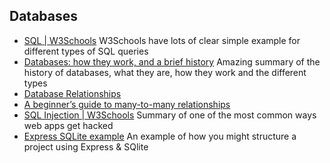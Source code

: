 ## Databases

- [SQL | W3Schools](https://www.w3schools.com/sql/default.asp) W3Schools have lots of clear simple example for different types of SQL queries
- [Databases: how they work, and a brief history](https://seldo.com/posts/databases_how_they_work_and_a_brief_history) Amazing summary of the history of databases, what they are, how they work and the different types
- [Database Relationships](https://www.lifewire.com/database-relationships-p2-1019758)
- [A beginner’s guide to many-to-many relationships](https://support.airtable.com/docs/airtable-s-guide-to-many-to-many-relationships)
- [SQL Injection | W3Schools](https://www.w3schools.com/sql/sql_injection.asp) Summary of one of the most common ways web apps get hacked
- [Express SQLite example](https://github.com/oliverjam/express-sqlite-example) An example of how you might structure a project using Express & SQlite


